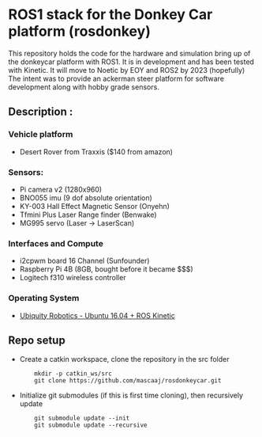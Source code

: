 # ROS1 stack for the Donkey Car platform (rosdonkey)

This repository holds the code for the hardware and simulation bring up of the donkeycar platform with ROS1.
It is in development and has been tested with Kinetic. It will move to Noetic by EOY and ROS2 by 2023 (hopefully)
The intent was to provide an ackerman steer platform for software development along with hobby grade sensors.

## Description :

### Vehicle platform
 - Desert Rover from Traxxis ($140 from amazon)

### Sensors:
 - Pi camera v2 (1280x960)
 - BNO055 imu (9 dof absolute orientation)
 - KY-003 Hall Effect Magnetic Sensor (Onyehn)
 - Tfmini Plus Laser Range finder (Benwake)
 - MG995 servo (Laser -> LaserScan)

### Interfaces and Compute
 - i2cpwm board 16 Channel (Sunfounder)
 - Raspberry Pi 4B (8GB, bought before it became $$$)
 - Logitech f310 wireless controller

### Operating System
 - [Ubiquity Robotics - Ubuntu 16.04 + ROS Kinetic](https://downloads.ubiquityrobotics.com/pi.html)

## Repo setup

 - Create a catkin workspace, clone the repository in the src folder

    ```
        mkdir -p catkin_ws/src
        git clone https://github.com/mascaaj/rosdonkeycar.git
    ```

 - Initialize git submodules (if this is first time cloning), then recursively update

    ```
        git submodule update --init
        git submodule update --recursive
    ```
